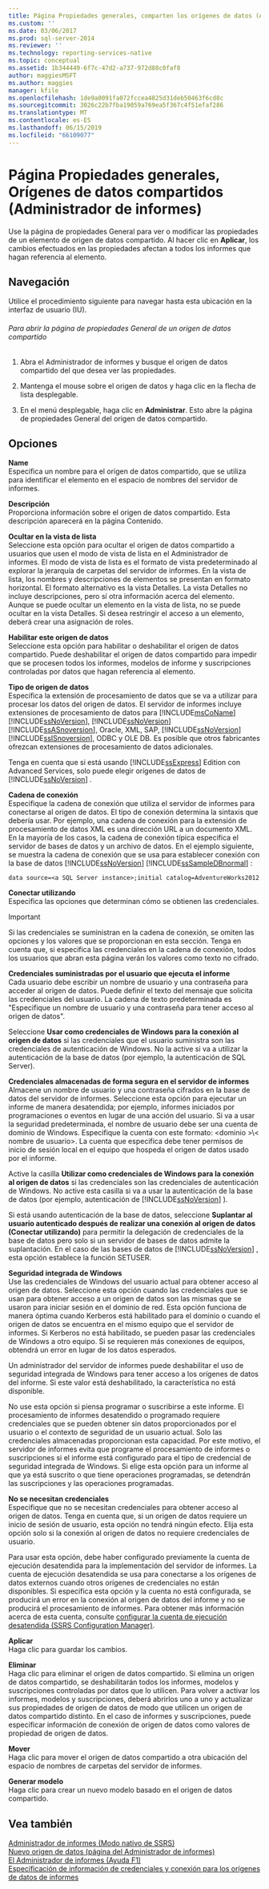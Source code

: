 ```yaml
---
title: Página Propiedades generales, comparten los orígenes de datos (Administrador de informes) | Microsoft Docs
ms.custom: ''
ms.date: 03/06/2017
ms.prod: sql-server-2014
ms.reviewer: ''
ms.technology: reporting-services-native
ms.topic: conceptual
ms.assetid: 1b344449-6f7c-47d2-a737-972d88c0faf8
author: maggiesMSFT
ms.author: maggies
manager: kfile
ms.openlocfilehash: 1de9a0091fa072fccea4825d31deb50463f6cd8c
ms.sourcegitcommit: 3026c22b7fba19059a769ea5f367c4f51efaf286
ms.translationtype: MT
ms.contentlocale: es-ES
ms.lasthandoff: 06/15/2019
ms.locfileid: "66109077"
---
```

# <a name="general-properties-page-shared-data-sources-report-manager"></a>Página Propiedades generales, Orígenes de datos compartidos (Administrador de informes)
  Use la página de propiedades General para ver o modificar las propiedades de un elemento de origen de datos compartido. Al hacer clic en **Aplicar**, los cambios efectuados en las propiedades afectan a todos los informes que hagan referencia al elemento.  
  
## <a name="navigation"></a>Navegación  
 Utilice el procedimiento siguiente para navegar hasta esta ubicación en la interfaz de usuario (IU).  
  
###### <a name="to-open-the-general-properties-page-for-a-shared-data-source"></a>Para abrir la página de propiedades General de un origen de datos compartido  
  
1.  Abra el Administrador de informes y busque el origen de datos compartido del que desea ver las propiedades.  
  
2.  Mantenga el mouse sobre el origen de datos y haga clic en la flecha de lista desplegable.  
  
3.  En el menú desplegable, haga clic en **Administrar**. Esto abre la página de propiedades General del origen de datos compartido.  
  
## <a name="options"></a>Opciones  
 **Name**  
 Especifica un nombre para el origen de datos compartido, que se utiliza para identificar el elemento en el espacio de nombres del servidor de informes.  
  
 **Descripción**  
 Proporciona información sobre el origen de datos compartido. Esta descripción aparecerá en la página Contenido.  
  
 **Ocultar en la vista de lista**  
 Seleccione esta opción para ocultar el origen de datos compartido a usuarios que usen el modo de vista de lista en el Administrador de informes. El modo de vista de lista es el formato de vista predeterminado al explorar la jerarquía de carpetas del servidor de informes. En la vista de lista, los nombres y descripciones de elementos se presentan en formato horizontal. El formato alternativo es la vista Detalles. La vista Detalles no incluye descripciones, pero sí otra información acerca del elemento. Aunque se puede ocultar un elemento en la vista de lista, no se puede ocultar en la vista Detalles. Si desea restringir el acceso a un elemento, deberá crear una asignación de roles.  
  
 **Habilitar este origen de datos**  
 Seleccione esta opción para habilitar o deshabilitar el origen de datos compartido. Puede deshabilitar el origen de datos compartido para impedir que se procesen todos los informes, modelos de informe y suscripciones controladas por datos que hagan referencia al elemento.  
  
 **Tipo de origen de datos**  
 Especifica la extensión de procesamiento de datos que se va a utilizar para procesar los datos del origen de datos. El servidor de informes incluye extensiones de procesamiento de datos para [!INCLUDE[msCoName](../includes/msconame-md.md)] [!INCLUDE[ssNoVersion](../includes/ssnoversion-md.md)], [!INCLUDE[ssNoVersion](../includes/ssnoversion-md.md)] [!INCLUDE[ssASnoversion](../includes/ssasnoversion-md.md)], Oracle, XML, SAP, [!INCLUDE[ssNoVersion](../includes/ssnoversion-md.md)] [!INCLUDE[ssISnoversion](../includes/ssisnoversion-md.md)], ODBC y OLE DB. Es posible que otros fabricantes ofrezcan extensiones de procesamiento de datos adicionales.  
  
 Tenga en cuenta que si está usando [!INCLUDE[ssExpress](../includes/ssexpress-md.md)] Edition con Advanced Services, solo puede elegir orígenes de datos de [!INCLUDE[ssNoVersion](../includes/ssnoversion-md.md)] .  
  
 **Cadena de conexión**  
 Especifique la cadena de conexión que utiliza el servidor de informes para conectarse al origen de datos. El tipo de conexión determina la sintaxis que debería usar. Por ejemplo, una cadena de conexión para la extensión de procesamiento de datos XML es una dirección URL a un documento XML. En la mayoría de los casos, la cadena de conexión típica especifica el servidor de bases de datos y un archivo de datos. En el ejemplo siguiente, se muestra la cadena de conexión que se usa para establecer conexión con la base de datos [!INCLUDE[ssNoVersion](../includes/ssnoversion-md.md)] [!INCLUDE[ssSampleDBnormal](../includes/sssampledbnormal-md.md)] :  
  
```  
data source=<a SQL Server instance>;initial catalog=AdventureWorks2012  
```  
  
 **Conectar utilizando**  
 Especifica las opciones que determinan cómo se obtienen las credenciales.  
  
> [!IMPORTANT]  
>  Si las credenciales se suministran en la cadena de conexión, se omiten las opciones y los valores que se proporcionan en esta sección. Tenga en cuenta que, si especifica las credenciales en la cadena de conexión, todos los usuarios que abran esta página verán los valores como texto no cifrado.  
  
 **Credenciales suministradas por el usuario que ejecuta el informe**  
 Cada usuario debe escribir un nombre de usuario y una contraseña para acceder al origen de datos. Puede definir el texto del mensaje que solicita las credenciales del usuario. La cadena de texto predeterminada es "Especifique un nombre de usuario y una contraseña para tener acceso al origen de datos".  
  
 Seleccione **Usar como credenciales de Windows para la conexión al origen de datos** si las credenciales que el usuario suministra son las credenciales de autenticación de Windows. No la active si va a utilizar la autenticación de la base de datos (por ejemplo, la autenticación de SQL Server).  
  
 **Credenciales almacenadas de forma segura en el servidor de informes**  
 Almacene un nombre de usuario y una contraseña cifrados en la base de datos del servidor de informes. Seleccione esta opción para ejecutar un informe de manera desatendida; por ejemplo, informes iniciados por programaciones o eventos en lugar de una acción del usuario. Si va a usar la seguridad predeterminada, el nombre de usuario debe ser una cuenta de dominio de Windows. Especifique la cuenta con este formato: \<dominio >\\< nombre de usuario\>. La cuenta que especifica debe tener permisos de inicio de sesión local en el equipo que hospeda el origen de datos usado por el informe.  
  
 Active la casilla **Utilizar como credenciales de Windows para la conexión al origen de datos** si las credenciales son las credenciales de autenticación de Windows. No active esta casilla si va a usar la autenticación de la base de datos (por ejemplo, autenticación de [!INCLUDE[ssNoVersion](../includes/ssnoversion-md.md)] ).  
  
 Si está usando autenticación de la base de datos, seleccione **Suplantar al usuario autenticado después de realizar una conexión al origen de datos (Conectar utilizando)** para permitir la delegación de credenciales de la base de datos pero solo si un servidor de bases de datos admite la suplantación. En el caso de las bases de datos de [!INCLUDE[ssNoVersion](../includes/ssnoversion-md.md)] , esta opción establece la función SETUSER.  
  
 **Seguridad integrada de Windows**  
 Use las credenciales de Windows del usuario actual para obtener acceso al origen de datos. Seleccione esta opción cuando las credenciales que se usan para obtener acceso a un origen de datos son las mismas que se usaron para iniciar sesión en el dominio de red. Esta opción funciona de manera óptima cuando Kerberos está habilitado para el dominio o cuando el origen de datos se encuentra en el mismo equipo que el servidor de informes. Si Kerberos no está habilitado, se pueden pasar las credenciales de Windows a otro equipo. Si se requieren más conexiones de equipos, obtendrá un error en lugar de los datos esperados.  
  
 Un administrador del servidor de informes puede deshabilitar el uso de seguridad integrada de Windows para tener acceso a los orígenes de datos del informe. Si este valor está deshabilitado, la característica no está disponible.  
  
 No use esta opción si piensa programar o suscribirse a este informe. El procesamiento de informes desatendido o programado requiere credenciales que se pueden obtener sin datos proporcionados por el usuario o el contexto de seguridad de un usuario actual. Solo las credenciales almacenadas proporcionan esta capacidad. Por este motivo, el servidor de informes evita que programe el procesamiento de informes o suscripciones si el informe está configurado para el tipo de credencial de seguridad integrada de Windows. Si elige esta opción para un informe al que ya está suscrito o que tiene operaciones programadas, se detendrán las suscripciones y las operaciones programadas.  
  
 **No se necesitan credenciales**  
 Especifique que no se necesitan credenciales para obtener acceso al origen de datos. Tenga en cuenta que, si un origen de datos requiere un inicio de sesión de usuario, esta opción no tendrá ningún efecto. Elija esta opción solo si la conexión al origen de datos no requiere credenciales de usuario.  
  
 Para usar esta opción, debe haber configurado previamente la cuenta de ejecución desatendida para la implementación del servidor de informes. La cuenta de ejecución desatendida se usa para conectarse a los orígenes de datos externos cuando otros orígenes de credenciales no están disponibles. Si especifica esta opción y la cuenta no está configurada, se producirá un error en la conexión al origen de datos del informe y no se producirá el procesamiento de informes. Para obtener más información acerca de esta cuenta, consulte [configurar la cuenta de ejecución desatendida &#40;SSRS Configuration Manager&#41;](install-windows/configure-the-unattended-execution-account-ssrs-configuration-manager.md).  
  
 **Aplicar**  
 Haga clic para guardar los cambios.  
  
 **Eliminar**  
 Haga clic para eliminar el origen de datos compartido. Si elimina un origen de datos compartido, se deshabilitarán todos los informes, modelos y suscripciones controladas por datos que lo utilicen. Para volver a activar los informes, modelos y suscripciones, deberá abrirlos uno a uno y actualizar sus propiedades de origen de datos de modo que utilicen un origen de datos compartido distinto. En el caso de informes y suscripciones, puede especificar información de conexión de origen de datos como valores de propiedad de origen de datos.  
  
 **Mover**  
 Haga clic para mover el origen de datos compartido a otra ubicación del espacio de nombres de carpetas del servidor de informes.  
  
 **Generar modelo**  
 Haga clic para crear un nuevo modelo basado en el origen de datos compartido.  
  
## <a name="see-also"></a>Vea también  
 [Administrador de informes &#40;Modo nativo de SSRS&#41;](../../2014/reporting-services/report-manager-ssrs-native-mode.md)   
 [Nuevo origen de datos &#40;página del Administrador de informes&#41;](../../2014/reporting-services/new-data-source-page-report-manager.md)   
 [El Administrador de informes (Ayuda F1)](../../2014/reporting-services/report-manager-f1-help.md)   
 [Especificación de información de credenciales y conexión para los orígenes de datos de informes](report-data/specify-credential-and-connection-information-for-report-data-sources.md)  
  
  

